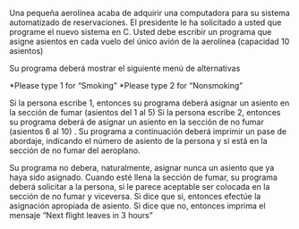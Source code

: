 Una pequeña aerolínea acaba de adquirir una computadora para su sistema automatizado de reservaciones. El presidente le ha solicitado a usted que programe el nuevo sistema en C. Usted debe escribir un programa que asigne asientos en cada vuelo del único avión de la aerolínea (capacidad 10 asientos)

Su programa deberá mostrar el siguiente menú de alternativas
  
  *Please type 1 for “Smoking”
  *Please type 2 for “Nonsmoking”

Si la persona escribe 1, entonces su programa deberá asignar un asiento en la sección de fumar (asientos del 1 al 5) Si la persona escribe 2, entonces su programa deberá de asignar un asiento en la sección de no fumar (asientos  6 al 10) . Su programa a continuación deberá imprimir un pase de abordaje, indicando el número de asiento de la persona y si está en la sección de no fumar del aeroplano.

Su programa no debera, naturalmente, asignar nunca un asiento que ya haya sido asignado. Cuando esté llena la sección de fumar, su programa deberá solicitar a la persona, si le parece aceptable ser colocada en la sección de no fumar y viceversa. Si dice que si, entonces efectúe la asignación apropiada de asiento. Si dice que no, entonces imprima el mensaje “Next flight leaves in 3 hours”
